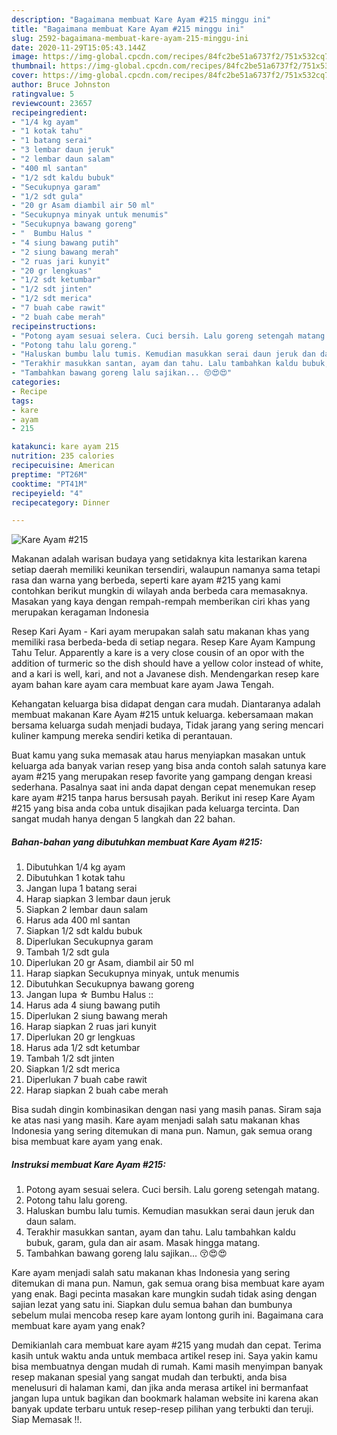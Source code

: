 ```yaml
---
description: "Bagaimana membuat Kare Ayam #215 minggu ini"
title: "Bagaimana membuat Kare Ayam #215 minggu ini"
slug: 2592-bagaimana-membuat-kare-ayam-215-minggu-ini
date: 2020-11-29T15:05:43.144Z
image: https://img-global.cpcdn.com/recipes/84fc2be51a6737f2/751x532cq70/kare-ayam-215-foto-resep-utama.jpg
thumbnail: https://img-global.cpcdn.com/recipes/84fc2be51a6737f2/751x532cq70/kare-ayam-215-foto-resep-utama.jpg
cover: https://img-global.cpcdn.com/recipes/84fc2be51a6737f2/751x532cq70/kare-ayam-215-foto-resep-utama.jpg
author: Bruce Johnston
ratingvalue: 5
reviewcount: 23657
recipeingredient:
- "1/4 kg ayam"
- "1 kotak tahu"
- "1 batang serai"
- "3 lembar daun jeruk"
- "2 lembar daun salam"
- "400 ml santan"
- "1/2 sdt kaldu bubuk"
- "Secukupnya garam"
- "1/2 sdt gula"
- "20 gr Asam diambil air 50 ml"
- "Secukupnya minyak untuk menumis"
- "Secukupnya bawang goreng"
- "  Bumbu Halus "
- "4 siung bawang putih"
- "2 siung bawang merah"
- "2 ruas jari kunyit"
- "20 gr lengkuas"
- "1/2 sdt ketumbar"
- "1/2 sdt jinten"
- "1/2 sdt merica"
- "7 buah cabe rawit"
- "2 buah cabe merah"
recipeinstructions:
- "Potong ayam sesuai selera. Cuci bersih. Lalu goreng setengah matang."
- "Potong tahu lalu goreng."
- "Haluskan bumbu lalu tumis. Kemudian masukkan serai daun jeruk dan daun salam."
- "Terakhir masukkan santan, ayam dan tahu. Lalu tambahkan kaldu bubuk, garam, gula dan air asam. Masak hingga matang."
- "Tambahkan bawang goreng lalu sajikan... 😚😍😍"
categories:
- Recipe
tags:
- kare
- ayam
- 215

katakunci: kare ayam 215 
nutrition: 235 calories
recipecuisine: American
preptime: "PT26M"
cooktime: "PT41M"
recipeyield: "4"
recipecategory: Dinner

---
```



![Kare Ayam #215](https://img-global.cpcdn.com/recipes/84fc2be51a6737f2/751x532cq70/kare-ayam-215-foto-resep-utama.jpg)

Makanan adalah warisan budaya yang setidaknya kita lestarikan karena setiap daerah memiliki keunikan tersendiri, walaupun namanya sama tetapi rasa dan warna yang berbeda, seperti kare ayam #215 yang kami contohkan berikut mungkin di wilayah anda berbeda cara memasaknya. Masakan yang kaya dengan rempah-rempah memberikan ciri khas yang merupakan keragaman Indonesia

Resep Kari Ayam - Kari ayam merupakan salah satu makanan khas yang memiliki rasa berbeda-beda di setiap negara. Resep Kare Ayam Kampung Tahu Telur. Apparently a kare is a very close cousin of an opor with the addition of turmeric so the dish should have a yellow color instead of white, and a kari is well, kari, and not a Javanese dish. Mendengarkan resep kare ayam bahan kare ayam cara membuat kare ayam Jawa Tengah.

Kehangatan keluarga bisa didapat dengan cara mudah. Diantaranya adalah membuat makanan Kare Ayam #215 untuk keluarga. kebersamaan makan bersama keluarga sudah menjadi budaya, Tidak jarang yang sering mencari kuliner kampung mereka sendiri ketika di perantauan.

Buat kamu yang suka memasak atau harus menyiapkan masakan untuk keluarga ada banyak varian resep yang bisa anda contoh salah satunya kare ayam #215 yang merupakan resep favorite yang gampang dengan kreasi sederhana. Pasalnya saat ini anda dapat dengan cepat menemukan resep kare ayam #215 tanpa harus bersusah payah.
Berikut ini resep Kare Ayam #215 yang bisa anda coba untuk disajikan pada keluarga tercinta. Dan sangat mudah hanya dengan 5 langkah dan 22 bahan.


<!--inarticleads1-->

##### Bahan-bahan yang dibutuhkan membuat Kare Ayam #215:

1. Dibutuhkan 1/4 kg ayam
1. Dibutuhkan 1 kotak tahu
1. Jangan lupa 1 batang serai
1. Harap siapkan 3 lembar daun jeruk
1. Siapkan 2 lembar daun salam
1. Harus ada 400 ml santan
1. Siapkan 1/2 sdt kaldu bubuk
1. Diperlukan Secukupnya garam
1. Tambah 1/2 sdt gula
1. Diperlukan 20 gr Asam, diambil air 50 ml
1. Harap siapkan Secukupnya minyak, untuk menumis
1. Dibutuhkan Secukupnya bawang goreng
1. Jangan lupa  ☆ Bumbu Halus ::
1. Harus ada 4 siung bawang putih
1. Diperlukan 2 siung bawang merah
1. Harap siapkan 2 ruas jari kunyit
1. Diperlukan 20 gr lengkuas
1. Harus ada 1/2 sdt ketumbar
1. Tambah 1/2 sdt jinten
1. Siapkan 1/2 sdt merica
1. Diperlukan 7 buah cabe rawit
1. Harap siapkan 2 buah cabe merah


Bisa sudah dingin kombinasikan dengan nasi yang masih panas. Siram saja ke atas nasi yang masih. Kare ayam menjadi salah satu makanan khas Indonesia yang sering ditemukan di mana pun. Namun, gak semua orang bisa membuat kare ayam yang enak. 

<!--inarticleads2-->

##### Instruksi membuat  Kare Ayam #215:

1. Potong ayam sesuai selera. Cuci bersih. Lalu goreng setengah matang.
1. Potong tahu lalu goreng.
1. Haluskan bumbu lalu tumis. Kemudian masukkan serai daun jeruk dan daun salam.
1. Terakhir masukkan santan, ayam dan tahu. Lalu tambahkan kaldu bubuk, garam, gula dan air asam. Masak hingga matang.
1. Tambahkan bawang goreng lalu sajikan... 😚😍😍


Kare ayam menjadi salah satu makanan khas Indonesia yang sering ditemukan di mana pun. Namun, gak semua orang bisa membuat kare ayam yang enak. Bagi pecinta masakan kare mungkin sudah tidak asing dengan sajian lezat yang satu ini. Siapkan dulu semua bahan dan bumbunya sebelum mulai mencoba resep kare ayam lontong gurih ini. Bagaimana cara membuat kare ayam yang enak? 

Demikianlah cara membuat kare ayam #215 yang mudah dan cepat. Terima kasih untuk waktu anda untuk membaca artikel resep ini. Saya yakin kamu bisa membuatnya dengan mudah di rumah. Kami masih menyimpan banyak resep makanan spesial yang sangat mudah dan terbukti, anda bisa menelusuri di halaman kami, dan jika anda merasa artikel ini bermanfaat jangan lupa untuk bagikan dan bookmark halaman website ini karena akan banyak update terbaru untuk resep-resep pilihan yang terbukti dan teruji. Siap Memasak !!. 
